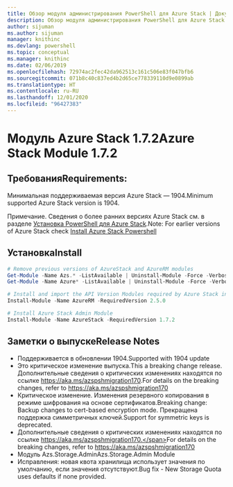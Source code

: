```yaml
---
title: Обзор модуля администрирования PowerShell для Azure Stack | Документация Майкрософт
description: Обзор модуля администрирования PowerShell для Azure Stack с инструкциями по установке и конфигурации.
author: sijuman
ms.author: sijuman
manager: knithinc
ms.devlang: powershell
ms.topic: conceptual
ms.manager: knithinc
ms.date: 02/06/2019
ms.openlocfilehash: 72974ac2fec42da962513c161c506e83f047bfb6
ms.sourcegitcommit: 071b8c40c837ed4b2d65ce778339110d9e0899ab
ms.translationtype: HT
ms.contentlocale: ru-RU
ms.lasthandoff: 12/01/2020
ms.locfileid: "96427383"
---
```

# <a name="azure-stack-module-172"></a><span data-ttu-id="9161a-103">Модуль Azure Stack 1.7.2</span><span class="sxs-lookup"><span data-stu-id="9161a-103">Azure Stack Module 1.7.2</span></span>

## <a name="requirements"></a><span data-ttu-id="9161a-104">Требования</span><span class="sxs-lookup"><span data-stu-id="9161a-104">Requirements:</span></span>

<span data-ttu-id="9161a-105">Минимальная поддерживаемая версия Azure Stack — 1904.</span><span class="sxs-lookup"><span data-stu-id="9161a-105">Minimum supported Azure Stack version is 1904.</span></span>

<span data-ttu-id="9161a-106">Примечание. Сведения о более ранних версиях Azure Stack см. в разделе [Установка PowerShell для Azure Stack](/azure/azure-stack/azure-stack-powershell-install#install-azure-stack-powershell).</span><span class="sxs-lookup"><span data-stu-id="9161a-106">Note: For earlier versions of Azure Stack check [Install Azure Stack Powershell](/azure/azure-stack/azure-stack-powershell-install#install-azure-stack-powershell)</span></span>

## <a name="install"></a><span data-ttu-id="9161a-107">Установка</span><span class="sxs-lookup"><span data-stu-id="9161a-107">Install</span></span>

```powershell
# Remove previous versions of AzureStack and AzureRM modules
Get-Module -Name Azs.* -ListAvailable | Uninstall-Module -Force -Verbose
Get-Module -Name Azure* -ListAvailable | Uninstall-Module -Force -Verbose

# Install and import the API Version Modules required by Azure Stack into the current PowerShell session.
Install-Module -Name AzureRM -RequiredVersion 2.5.0

# Install Azure Stack Admin Module
Install-Module -Name AzureStack -RequiredVersion 1.7.2
```

## <a name="release-notes"></a><span data-ttu-id="9161a-108">Заметки о выпуске</span><span class="sxs-lookup"><span data-stu-id="9161a-108">Release Notes</span></span>

* <span data-ttu-id="9161a-109">Поддерживается в обновлении 1904.</span><span class="sxs-lookup"><span data-stu-id="9161a-109">Supported with 1904 update</span></span>
* <span data-ttu-id="9161a-110">Это критическое изменение выпуска.</span><span class="sxs-lookup"><span data-stu-id="9161a-110">This a breaking change release.</span></span> <span data-ttu-id="9161a-111">Дополнительные сведения о критических изменениях находятся по ссылке <https://aka.ms/azspshmigration170>.</span><span class="sxs-lookup"><span data-stu-id="9161a-111">For details on the breaking changes, refer to <https://aka.ms/azspshmigration170></span></span>
* <span data-ttu-id="9161a-112">Критическое изменение. Изменения резервного копирования в режиме шифрования на основе сертификатов.</span><span class="sxs-lookup"><span data-stu-id="9161a-112">Breaking change: Backup changes to cert-based encryption mode.</span></span> <span data-ttu-id="9161a-113">Прекращена поддержка симметричных ключей.</span><span class="sxs-lookup"><span data-stu-id="9161a-113">Support for symmetric keys is deprecated.</span></span>
* <span data-ttu-id="9161a-114">Дополнительные сведения о критических изменениях находятся по ссылке https://aka.ms/azspshmigration170.</span><span class="sxs-lookup"><span data-stu-id="9161a-114">For details on the breaking changes, refer to https://aka.ms/azspshmigration170</span></span>
* <span data-ttu-id="9161a-115">Модуль Azs.Storage.Admin</span><span class="sxs-lookup"><span data-stu-id="9161a-115">Azs.Storage.Admin Module</span></span> 
* <span data-ttu-id="9161a-116">Исправления: новая квота хранилища использует значения по умолчанию, если значения отсутствуют.</span><span class="sxs-lookup"><span data-stu-id="9161a-116">Bug fix - New Storage Quota uses defaults if none provided.</span></span>